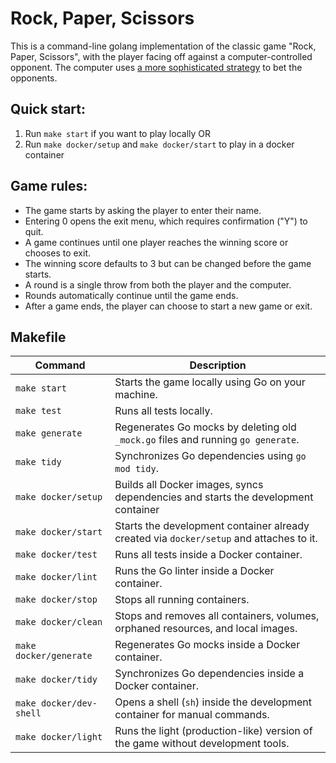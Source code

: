 # Rock, Paper, Scissors

This is a command-line golang implementation of the classic game "Rock, Paper, Scissors", with the player facing off against
a computer-controlled opponent. The computer uses [a more sophisticated strategy](https://arstechnica.com/science/2014/05/win-at-rock-paper-scissors-by-knowing-thy-opponent/) to bet the opponents.

## Quick start:
1. Run `make start` if you want to play locally OR
2. Run `make docker/setup` and `make docker/start` to play in a docker container

## Game rules:
- The game starts by asking the player to enter their name.
- Entering 0 opens the exit menu, which requires confirmation ("Y") to quit.
- A game continues until one player reaches the winning score or chooses to exit.
- The winning score defaults to 3 but can be changed before the game starts.
- A round is a single throw from both the player and the computer.
- Rounds automatically continue until the game ends.
- After a game ends, the player can choose to start a new game or exit.

## Makefile
| Command                 | Description                                                                             |
| ----------------------- |-----------------------------------------------------------------------------------------|
| `make start`            | Starts the game locally using Go on your machine.                                       |
| `make test`             | Runs all tests locally.                                                                 |
| `make generate`         | Regenerates Go mocks by deleting old `_mock.go` files and running `go generate`.        |
| `make tidy`             | Synchronizes Go dependencies using `go mod tidy`.                                       |
| `make docker/setup`     | Builds all Docker images, syncs dependencies and starts the development container       |
| `make docker/start`     | Starts the development container already created via `docker/setup` and attaches to it. |
| `make docker/test`      | Runs all tests inside a Docker container.                                               |
| `make docker/lint`      | Runs the Go linter inside a Docker container.                                           |
| `make docker/stop`      | Stops all running containers.                                                           |
| `make docker/clean`     | Stops and removes all containers, volumes, orphaned resources, and local images.        |
| `make docker/generate`  | Regenerates Go mocks inside a Docker container.                                         |
| `make docker/tidy`      | Synchronizes Go dependencies inside a Docker container.                                 |
| `make docker/dev-shell` | Opens a shell (`sh`) inside the development container for manual commands.              |
| `make docker/light`     | Runs the light (production-like) version of the game without development tools.         |
